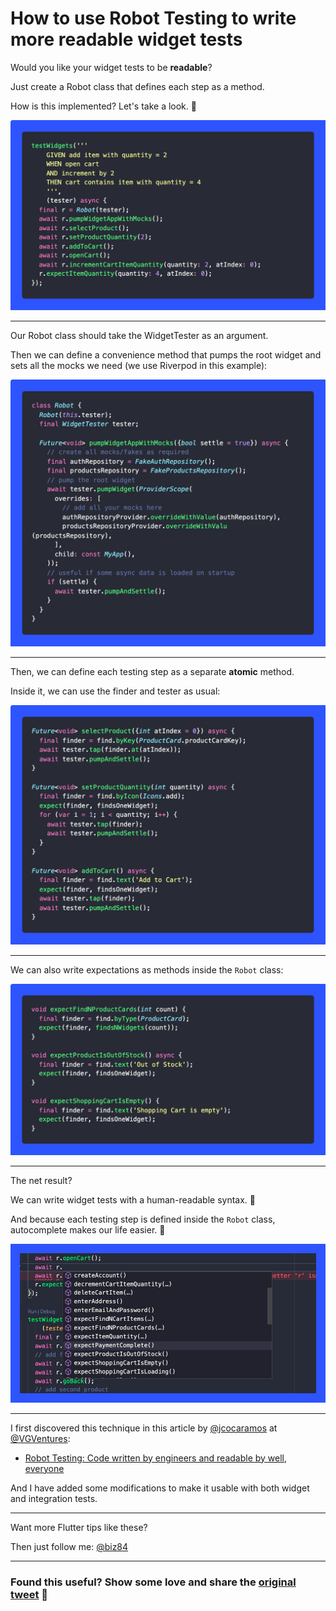 # How to use Robot Testing to write more readable widget tests

Would you like your widget tests to be **readable**?

Just create a Robot class that defines each step as a method.

How is this implemented? Let's take a look. 🧵

![](020-robot-testing-1.png)

---

Our Robot class should take the WidgetTester as an argument.

Then we can define a convenience method that pumps the root widget and sets all the mocks we need (we use Riverpod in this example):

![](020-robot-testing-2.png)

---

Then, we can define each testing step as a separate **atomic** method.

Inside it, we can use the finder and tester as usual:

![](020-robot-testing-3.png)

---

We can also write expectations as methods inside the `Robot` class:

![](020-robot-testing-4.png)

---

The net result?

We can write widget tests with a human-readable syntax. 🎉

And because each testing step is defined inside the `Robot` class, autocomplete makes our life easier. 🚀

![](020-robot-testing-5.png)

----

I first discovered this technique in this article by [@jcocaramos](https://twitter.com/jcocaramos) at [@VGVentures](https://twitter.com/VGVentures):

- [Robot Testing: Code written by engineers and readable by well, everyone](https://verygood.ventures/blog/robot-testing-in-flutter)

And I have added some modifications to make it usable with both widget and integration tests.

----

Want more Flutter tips like these?

Then just follow me: [@biz84](https://twitter.com/biz84)

---

### Found this useful? Show some love and share the [original tweet](https://twitter.com/biz84/status/1466053266454818826) 🙏